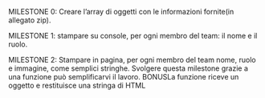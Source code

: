 MILESTONE 0:
Creare l’array di oggetti con le informazioni fornite(in allegato zip).

MILESTONE 1:
stampare su console, per ogni membro del team: il nome e il ruolo.

MILESTONE 2:
Stampare in pagina, per ogni membro del team nome, ruolo e immagine, come semplici stringhe.
Svolgere questa milestone grazie a una funzione può semplificarvi il lavoro.
BONUSLa funzione riceve un oggetto e restituisce una stringa di HTML